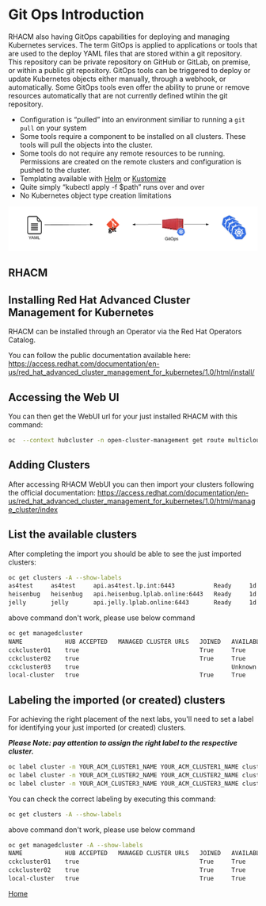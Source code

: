 # Git Ops Introduction
RHACM also having GitOps capabilities for deploying and managing Kubernetes services. The term GitOps is applied to applications or tools that are used to the deploy YAML files that are stored within a git repository. This repository can be private repository on GitHub or GitLab, on premise, or within a public git repository.  GitOps tools can be triggered to deploy or update Kubernetes objects either manually, through a webhook, or automatically. Some GitOps tools even offer the ability to prune or remove resources automatically that are not currently defined wtihin the git repository.

* Configuration is “pulled” into an environment similiar to running a `git pull` on your system
* Some tools require a component to be installed on all clusters. These tools will pull the objects into the cluster.
* Some tools do not require any remote resources to be running. Permissions are created on the remote clusters and configuration is pushed to the cluster.
* Templating available with [Helm](https://helm.sh/) or [Kustomize](https://kustomize.io/)
* Quite simply “kubectl apply -f $path” runs over and over
* No Kubernetes object type creation limitations

![GitOps](assets/gitops.png)

## RHACM 

## Installing Red Hat Advanced Cluster Management for Kubernetes

RHACM can be installed through an Operator via the Red Hat Operators Catalog.

You can follow the public documentation available here: https://access.redhat.com/documentation/en-us/red_hat_advanced_cluster_management_for_kubernetes/1.0/html/install/

## Accessing the Web UI

You can then get the WebUI url for your just installed RHACM with this command:

~~~sh
oc  --context hubcluster -n open-cluster-management get route multicloud-console  -o jsonpath="{.status.ingress[*].host}{\"\n\"}"
~~~
 
## Adding Clusters

After accessing RHACM WebUI you can then import your clusters following the official documentation: https://access.redhat.com/documentation/en-us/red_hat_advanced_cluster_management_for_kubernetes/1.0/html/manage_cluster/index

## List the available clusters 

After completing the import you should be able to see the just imported clusters:

~~~sh
oc get clusters -A --show-labels
as4test     as4test     api.as4test.lp.int:6443           Ready     1d
heisenbug   heisenbug   api.heisenbug.lplab.online:6443   Ready     1d
jelly       jelly       api.jelly.lplab.online:6443       Ready     1d
~~~

above command don't work, please use below command

~~~sh
oc get managedcluster
NAME            HUB ACCEPTED   MANAGED CLUSTER URLS   JOINED   AVAILABLE   AGE
cckcluster01    true                                  True     True        29h
cckcluster02    true                                  True     True        86m
cckcluster03    true                                           Unknown     19m
local-cluster   true                                  True     True        38h
~~~

## Labeling the imported (or created) clusters

For achieving the right placement of the next labs, you'll need to set a label for identifying your just imported (or created) clusters.

***Please Note: pay attention to assign the right label to the respective cluster.***

~~~sh
oc label cluster -n YOUR_ACM_CLUSTER1_NAME YOUR_ACM_CLUSTER1_NAME clusterid=cluster1
oc label cluster -n YOUR_ACM_CLUSTER2_NAME YOUR_ACM_CLUSTER2_NAME clusterid=cluster2
oc label cluster -n YOUR_ACM_CLUSTER3_NAME YOUR_ACM_CLUSTER3_NAME clusterid=cluster3
~~~

You can check the correct labeling by executing this command:

~~~sh
oc get clusters -A --show-labels
~~~

above command don't work, please use below command

~~~sh
oc get managedcluster -A --show-labels
NAME            HUB ACCEPTED   MANAGED CLUSTER URLS   JOINED   AVAILABLE   AGE    LABELS
cckcluster01    true                                  True     True        29h    cloud=Amazon,clusterID=acfb0e20-e74f-4520-bae5-fb7bb3f3828d,clusterid=cluster1,environment=prod,name=cckcluster01,vendor=OpenShift
cckcluster02    true                                  True     True        100m   cloud=Amazon,clusterID=b1c57466-0b62-4bc5-9a59-163db5fbb02c,clusterid=cluster2,name=cckcluster02,region=sa-east-1,vendor=OpenShift
local-cluster   true                                  True     True        38h    cloud=Amazon,clusterID=fdc693cf-9f35-4e82-bd38-cf425e9711f6,environment=dev,installer.name=multiclusterhub,installer.namespace=open-cluster-management,local-cluster=true,name=local-cluster,region=EU,vendor=OpenShift
~~~

[Home](./README.md)

